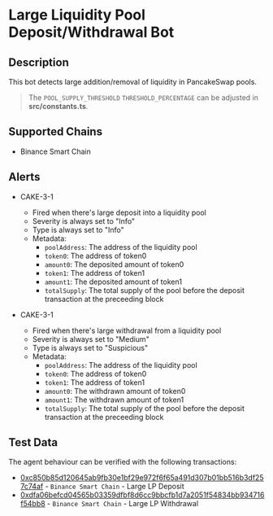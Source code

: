 # Large Liquidity Pool Deposit/Withdrawal Bot

## Description

This bot detects large addition/removal of liquidity in PancakeSwap pools. 
> The `POOL_SUPPLY_THRESHOLD` `THRESHOLD_PERCENTAGE` can be adjusted in **src/constants.ts**.



## Supported Chains

- Binance Smart Chain 

## Alerts

- CAKE-3-1
  - Fired when there's large deposit into a liquidity pool 
  - Severity is always set to "Info"
  - Type is always set to "Info"
  - Metadata:
    - `poolAddress`: The address of the liquidity pool 
    - `token0`: The address of token0
    - `amount0`: The deposited amount of token0
    - `token1`: The address of token1
    - `amount1`: The deposited amount of token1
    - `totalSupply`: The total supply of the pool before the deposit transaction at the preceeding block
    

- CAKE-3-1
  - Fired when there's large withdrawal from a liquidity pool 
  - Severity is always set to "Medium"
  - Type is always set to "Suspicious"
  - Metadata:
    - `poolAddress`: The address of the liquidity pool 
    - `token0`: The address of token0
    - `token1`: The address of token1
    - `amount0`: The withdrawn amount of token0
    - `amount1`: The withdrawn amount of token1
    - `totalSupply`: The total supply of the pool before the deposit transaction at the preceeding block
    
## Test Data

The agent behaviour can be verified with the following transactions:
- [0xc850b85d120645ab9fb30e1bf29e972f6f65a491d307b01bb516b3df257c74af](https://bscscan.com/tx/0xc850b85d120645ab9fb30e1bf29e972f6f65a491d307b01bb516b3df257c74af) - 
`Binance Smart Chain` - Large LP Deposit 
- [0xdfa06befcd04565b03359dfbf8d6cc9bbcfb1d7a2051f54834bb934716f54bb8](https://bscscan.com/tx/0xdfa06befcd04565b03359dfbf8d6cc9bbcfb1d7a2051f54834bb934716f54bb8) - 
`Binance Smart Chain` - Large LP Withdrawal



